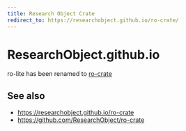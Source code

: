 ```yaml
---
title: Research Object Crate
redirect_to: https://researchobject.github.io/ro-crate/
---
```


# ResearchObject.github.io

ro-lite has been renamed to [ro-crate](https://researchobject.github.io/ro-crate/)

## See also

* https://researchobject.github.io/ro-crate
* https://github.com/ResearchObject/ro-crate
